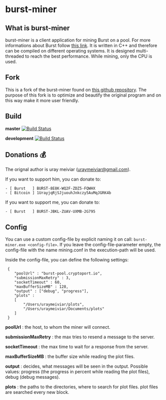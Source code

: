 burst-miner
===========

## What is burst-miner

burst-miner is a client application for mining Burst on a pool. For more informations about Burst follow [this link](https://www.burst-team.us/).
It is written in C++ and therefore can be compiled on different operating systems.
It is designed multi-threaded to reach the best performance. While mining, only the CPU is used.

## Fork

This is a fork of the burst-miner found on [this github repository](https://github.com/uraymeiviar/burst-miner).
The purpose of this fork is to optimize and beautify the original program and on this way make it more user friendly.

## Build

**master** [![Build Status](https://travis-ci.org/Creepsky/burst-miner.svg?branch=master)](https://travis-ci.org/Creepsky/burst-miner)

**development** [![Build Status](https://travis-ci.org/Creepsky/burst-miner.svg?branch=development)](https://travis-ci.org/Creepsky/burst-miner)

## Donations :moneybag:

The orignal author is uray meiviar (uraymeiviar@gmail.com).

If you want to support him, you can donate to:

```
- [ Burst   ] BURST-8E8K-WQ2F-ZDZ5-FQWHX
- [ Bitcoin ] 1UrayjqRjSJjuouhJnkczy5AuMqJGRK4b
```

If you want to support me, you can donate to:

```
- [ Burst   ] BURST-JBKL-ZUAV-UXMB-2G795
```

## Config

You can use a custom config-file by explicit naming it on call: ```burst-miner.exe <config-file>```.
If you leave the config-file-parameter empty, the config-file with the name mining.conf in the execution-path will be used.

Inside the config-file, you can define the following settings:

```
 {
    "poolUrl" : "burst-pool.cryptoport.io",
    "submissionMaxRetry" : 3,
    "socketTimeout" : 60,
    "maxBufferSizeMB" : 128,
	"output" : ["debug", "progress"],
    "plots" : 
    [
    	"/Users/uraymeiviar/plots",
    	"/Users/uraymeiviar/Documents/plots"
	]
 }
```

**poolUrl** : the host, to whom the miner will connect.

**submissionMaxRetry** : the max tries to resend a message to the server.

**socketTimeout** : the max time to wait for a response from the server.

**maxBufferSizeMB** : the buffer size while reading the plot files.

**output** : decides, what messages will be seen in the output. Possible values: progress (the progress in percent while reading the plot files), debug (debug messages).

**plots** : the paths to the directories, where to search for plot files. plot files are searched every new block.

